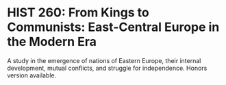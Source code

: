 # HIST 260: From Kings to Communists: East-Central Europe in the Modern Era

A study in the emergence of nations of Eastern Europe, their internal development, mutual conflicts, and struggle for independence. Honors version available.